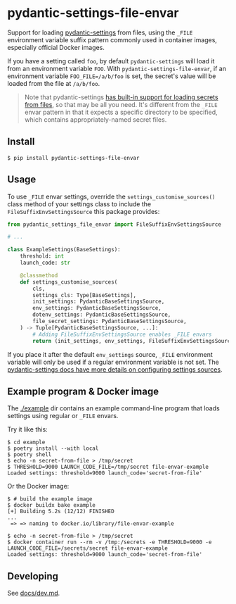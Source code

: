 # pydantic-settings-file-envar

Support for loading [pydantic-settings] from files, using the `_FILE`
environment variable suffix pattern commonly used in container images,
especially official Docker images.

If you have a setting called `foo`, by default `pydantic-settings` will load it
from an environment variable `FOO`. With `pydantic-settings-file-envar`, if an
environment variable `FOO_FILE=/a/b/foo` is set, the secret's value will be
loaded from the file at `/a/b/foo`.

> Note that pydantic-settings
> [has built-in support for loading secrets from files](https://docs.pydantic.dev/latest/usage/pydantic_settings/#use-case-docker-secrets),
> so that may be all you need. It's different from the `_FILE` envar pattern in
> that it expects a specific directory to be specified, which contains
> appropriately-named secret files.

## Install

```Console
$ pip install pydantic-settings-file-envar
```

## Usage

To use `_FILE` envar settings, override the `settings_customise_sources()` class
method of your settings class to include the `FileSuffixEnvSettingsSource` this
package provides:

```Python
from pydantic_settings_file_envar import FileSuffixEnvSettingsSource

# ...

class ExampleSettings(BaseSettings):
    threshold: int
    launch_code: str

    @classmethod
    def settings_customise_sources(
        cls,
        settings_cls: Type[BaseSettings],
        init_settings: PydanticBaseSettingsSource,
        env_settings: PydanticBaseSettingsSource,
        dotenv_settings: PydanticBaseSettingsSource,
        file_secret_settings: PydanticBaseSettingsSource,
    ) -> Tuple[PydanticBaseSettingsSource, ...]:
        # Adding FileSuffixEnvSettingsSource enables _FILE envars
        return (init_settings, env_settings, FileSuffixEnvSettingsSource(settings_cls))
```

If you place it after the default `env_settings` source, `_FILE` environment
variable will only be used if a regular environment variable is not set. The
[pydantic-settings docs have more details on configuring settings sources](https://docs.pydantic.dev/latest/usage/pydantic_settings/#adding-sources).

## Example program & Docker image

The [./example](./example/) dir contains an example command-line program that
loads settings using regular or `_FILE` envars.

Try it like this:

```Console
$ cd example
$ poetry install --with local
$ poetry shell
$ echo -n secret-from-file > /tmp/secret
$ THRESHOLD=9000 LAUNCH_CODE_FILE=/tmp/secret file-envar-example
Loaded settings: threshold=9000 launch_code='secret-from-file'
```

Or the Docker image:

```Console
$ # build the example image
$ docker buildx bake example
[+] Building 5.2s (12/12) FINISHED                                                                         ...
 => => naming to docker.io/library/file-envar-example

$ echo -n secret-from-file > /tmp/secret
$ docker container run --rm -v /tmp:/secrets -e THRESHOLD=9000 -e LAUNCH_CODE_FILE=/secrets/secret file-envar-example
Loaded settings: threshold=9000 launch_code='secret-from-file'
```

[pydantic-settings]: https://github.com/pydantic/pydantic-settings

## Developing

See [docs/dev.md](docs/dev.md).
